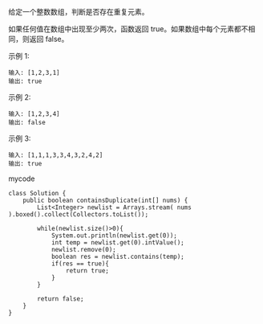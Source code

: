 给定一个整数数组，判断是否存在重复元素。

如果任何值在数组中出现至少两次，函数返回 true。如果数组中每个元素都不相同，则返回 false。

示例 1:
```
输入: [1,2,3,1]
输出: true
```
示例 2:
```
输入: [1,2,3,4]
输出: false
```
示例 3:
```
输入: [1,1,1,3,3,4,3,2,4,2]
输出: true
```

mycode
```
class Solution {
    public boolean containsDuplicate(int[] nums) {
        List<Integer> newlist = Arrays.stream( nums ).boxed().collect(Collectors.toList());
		
		while(newlist.size()>0){
            System.out.println(newlist.get(0));
			int temp = newlist.get(0).intValue();
			newlist.remove(0);
			boolean res = newlist.contains(temp);
			if(res == true){
				return true;
			}
		}
		
		return false;
    }
}
```
